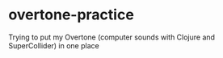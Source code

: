 # overtone-practice
Trying to put my Overtone (computer sounds with Clojure and SuperCollider) in one place
